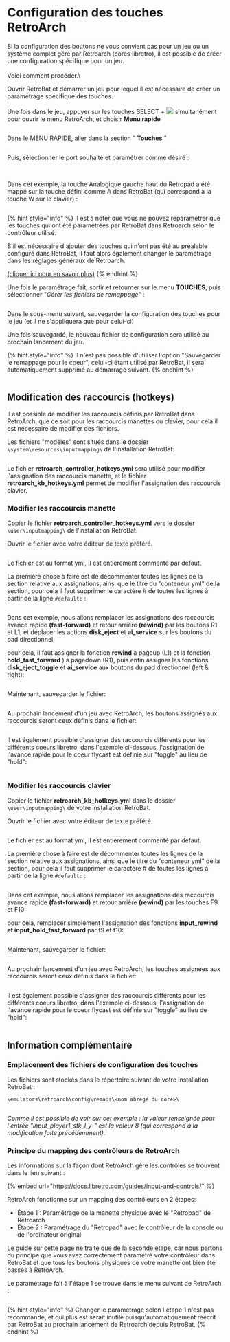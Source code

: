 # Configuration des touches RetroArch

Si la configuration des boutons ne vous convient pas pour un jeu ou un système complet géré par Retroarch (cores libretro), il est possible de créer une configuration spécifique pour un jeu.\
\
Voici comment procéder.\


Ouvrir RetroBat et démarrer un jeu pour lequel il est nécessaire de créer un paramétrage spécifique des touches.\
\
Une fois dans le jeu, appuyer sur les touches SELECT + ![](<../../.gitbook/assets/image (20).png>) simultanément pour ouvrir le menu  RetroArch, et choisir **Menu rapide**&#x20;

<div align="left"><figure><img src="https://i.imgur.com/w1hW2nI.png" alt=""><figcaption></figcaption></figure></div>

Dans le MENU RAPIDE, aller dans la section " **Touches** "

<div align="left"><figure><img src="https://i.imgur.com/thwZ08G.png" alt=""><figcaption></figcaption></figure></div>

Puis, sélectionner le port souhaité et paramétrer comme désiré :

<div align="left"><figure><img src="https://i.imgur.com/NBbomL3.png" alt=""><figcaption></figcaption></figure></div>

\
Dans cet exemple, la touche Analogique gauche haut du Retropad a été mappé sur la touche défini comme A dans RetroBat (qui correspond à la touche W sur le clavier) :

<div align="left"><figure><img src="https://i.imgur.com/4aS0EX9.png" alt=""><figcaption></figcaption></figure></div>

{% hint style="info" %}
Il est à noter que vous ne pouvez reparamétrer que les touches qui ont été paramétrées par RetroBat dans Retroarch selon le contrôleur utilisé.

S'il est nécessaire d'ajouter des touches qui n'ont pas été au préalable configuré dans RetroBat, il faut alors également changer le paramétrage dans les réglages généraux de Retroarch.

[(cliquer ici pour en savoir plus)](configuration-des-touches-retroarch.md#principe-du-mapping-des-controleurs-de-retroarch)
{% endhint %}

Une fois le paramétrage fait, sortir et retourner sur le menu **TOUCHES**, puis sélectionner "_Gérer les fichiers de remappage_" :

<div align="left"><figure><img src="https://i.imgur.com/7gkrHwE.png" alt=""><figcaption></figcaption></figure></div>

Dans le sous-menu suivant, sauvegarder la configuration des touches pour le jeu (et il ne s'appliquera que pour celui-ci)

Une fois sauvegardé, le nouveau fichier de configuration sera utilisé au prochain lancement du jeu.

{% hint style="info" %}
Il n'est pas possible d'utiliser l'option "Sauvegarder le remappage pour le coeur", celui-ci étant utilisé par RetroBat, il sera automatiquement supprimé au démarrage suivant.
{% endhint %}

<div align="left"><figure><img src="https://i.imgur.com/UadIDbH.png" alt=""><figcaption></figcaption></figure></div>

## Modification des raccourcis (hotkeys)

Il est possible de modifier les raccourcis définis par RetroBat dans RetroArch, que ce soit pour les raccourcis manettes ou clavier, pour cela il est nécessaire de modifier des fichiers.

Les fichiers "modèles" sont situés dans le dossier `\system\resources\inputmapping\` de l'installation RetroBat:

<div align="left"><figure><img src="https://i.imgur.com/7arWxJQ.png" alt=""><figcaption></figcaption></figure></div>

Le fichier **retroarch\_controller\_hotkeys.yml** sera utilisé pour modifier l'assignation des raccourcis manette, et le fichier **retroarch\_kb\_hotkeys.yml** permet de modifier l'assignation des raccourcis clavier.

### Modifier les raccourcis manette

Copier le fichier **retroarch\_controller\_hotkeys.yml** vers le dossier `\user\inputmapping\` de l'installation RetroBat.

Ouvrir le fichier avec votre éditeur de texte préféré.

<div align="left"><figure><img src="https://i.imgur.com/56fMWG9.png" alt=""><figcaption></figcaption></figure></div>

Le fichier est au format yml, il est entièrement commenté par défaut.

La première chose à faire est de décommenter toutes les lignes de la section relative aux assignations, ainsi que le titre du "conteneur yml" de la section, pour cela il faut supprimer le caractère # de toutes les lignes à partir de la ligne `#default:` :

<div align="left"><figure><img src="https://i.imgur.com/sKvwNrH.png" alt=""><figcaption></figcaption></figure></div>

Dans cet exemple, nous allons remplacer les assignations des raccourcis avance rapide **(fast-forward)** et retour arrière **(rewind)** par les boutons R1 et L1, et déplacer les actions **disk\_eject** et **ai\_service** sur les boutons du pad directionnel:

pour cela, il faut assigner la fonction **rewind** à pageup (L1) et la fonction **hold\_fast\_forward** ) à pagedown (R1), puis enfin assigner les fonctions **disk\_eject\_toggle** et **ai\_service** aux boutons du pad directionnel (left & right):

<div align="left"><figure><img src="https://i.imgur.com/2ChUyvp.png" alt=""><figcaption></figcaption></figure></div>

Maintenant, sauvegarder le fichier:

<div align="left"><figure><img src="https://i.imgur.com/FuOpezx.png" alt=""><figcaption></figcaption></figure></div>

Au prochain lancement d'un jeu avec RetroArch, les boutons assignés aux raccourcis seront ceux définis dans le fichier:

<div align="left"><figure><img src="https://i.imgur.com/QngnHVJ.png" alt=""><figcaption></figcaption></figure></div>

Il est également possible d'assigner des raccourcis différents pour les différents coeurs libretro, dans l'exemple ci-dessous, l'assignation de l'avance rapide pour le coeur flycast est définie sur "toggle" au lieu de "hold":

<div align="left"><figure><img src="https://i.imgur.com/74WCTF9.png" alt=""><figcaption></figcaption></figure></div>

### Modifier les raccourcis clavier

Copier le fichier **retroarch\_kb\_hotkeys.yml** dans le dossier `\user\inputmapping\` de votre installation RetroBat.

Ouvrir le fichier avec votre éditeur de texte préféré.

<div align="left"><figure><img src="https://i.imgur.com/3PElZkI.png" alt=""><figcaption></figcaption></figure></div>

Le fichier est au format yml, il est entièrement commenté par défaut.

La première chose à faire est de décommenter toutes les lignes de la section relative aux assignations, ainsi que le titre du "conteneur yml" de la section, pour cela il faut supprimer le caractère # de toutes les lignes à partir de la ligne `#default:` :

<div align="left"><figure><img src="https://i.imgur.com/Iw4cFSw.png" alt=""><figcaption></figcaption></figure></div>

Dans cet exemple, nous allons remplacer les assignations des raccourcis avance rapide **(fast-forward)** et retour arrière **(rewind)** par les touches F9 et F10:

pour cela, remplacer simplement l'assignation des fonctions **input\_rewind et input\_hold\_fast\_forward** par f9 et f10:

<div align="left"><figure><img src="https://i.imgur.com/TEFpuRj.png" alt=""><figcaption></figcaption></figure></div>

Maintenant, sauvegarder le fichier:

<div align="left"><figure><img src="https://i.imgur.com/jpb23KY.png" alt=""><figcaption></figcaption></figure></div>

Au prochain lancement d'un jeu avec RetroArch, les touches assignées aux raccourcis seront ceux définis dans le fichier:

<div align="left"><figure><img src="https://i.imgur.com/pqvfj3r.png" alt=""><figcaption></figcaption></figure></div>

Il est également possible d'assigner des raccourcis différents pour les différents coeurs libretro, dans l'exemple ci-dessous, l'assignation de l'avance rapide pour le coeur flycast est définie sur "toggle" au lieu de "hold":

<div align="left"><figure><img src="https://i.imgur.com/7MvE8bh.png" alt=""><figcaption></figcaption></figure></div>

## Information complémentaire

### Emplacement des fichiers de configuration des touches

Les fichiers sont stockés dans le répertoire suivant de votre installation RetroBat :&#x20;

`\emulators\retroarch\config\remaps\<nom abrégé du core>\`

<div align="left"><figure><img src="https://i.imgur.com/ljP0sMO.png" alt=""><figcaption></figcaption></figure></div>

_Comme il est possible de voir sur cet exemple : la valeur renseignée pour l'entrée "input\_player1\_stk\_l\_y-" est la valeur 8 (qui correspond à la modification faite précédemment)._

### Principe du mapping des contrôleurs de RetroArch

Les informations sur la façon dont RetroArch gère les contrôles se trouvent dans le lien suivant :&#x20;

{% embed url="https://docs.libretro.com/guides/input-and-controls/" %}

RetroArch fonctionne sur un mapping des contrôleurs en 2 étapes:

* Étape 1 : Paramétrage de la manette physique avec le "Retropad" de Retroarch
* Étape 2 : Paramétrage du "Retropad" avec le contrôleur de la console ou de l'ordinateur original

Le guide sur cette page ne traite que de la seconde étape, car nous partons du principe que vous avez correctement paramétré votre contrôleur dans RetroBat et que tous les boutons physiques de votre manette ont bien été passés à RetroArch.



Le paramétrage fait à l'étape 1 se trouve dans le menu suivant de RetroArch :

<div align="left"><figure><img src="https://i.imgur.com/HFlwynw.png" alt=""><figcaption></figcaption></figure></div>

{% hint style="info" %}
Changer le paramétrage selon l'étape 1 n'est pas recommandé, et qui plus est serait inutile puisqu'automatiquement réécrit par RetroBat au prochain lancement de Retroarch depuis RetroBat.
{% endhint %}

